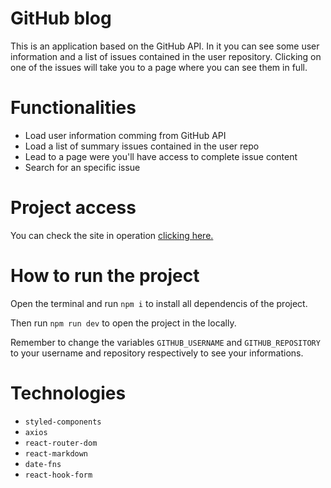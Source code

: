 # GitHub blog

This is an application based on the GitHub API. In it you can see some user information and a list of issues contained in the user repository. Clicking on one of the issues will take you to a page where you can see them in full.

# Functionalities

- Load user information comming from GitHub API
- Load a list of summary issues contained in the user repo
- Lead to a page were you'll have access to complete issue content
- Search for an specific issue

# Project access

You can check the site in operation <a href='' target='_blank' rel="noreferrer" >clicking here.</a>

# How to run the project

Open the terminal and run `npm i` to install all dependencis of the project.

Then run `npm run dev` to open the project in the locally.

Remember to change the variables `GITHUB_USERNAME` and `GITHUB_REPOSITORY` to your username and repository respectively to see your informations.

# Technologies

- `styled-components`
- `axios`
- `react-router-dom`
- `react-markdown`
- `date-fns`
- `react-hook-form`